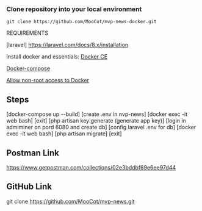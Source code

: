 ### Clone repository into your local environment

~~~
git clone https://github.com/MooCot/mvp-news-docker.git
~~~

REQUIREMENTS

[laravel] https://laravel.com/docs/8.x/installation

Install docker and essentials:
[Docker CE](https://docs.docker.com/engine/installation/linux/docker-ce/ubuntu/)

[Docker-compose](https://docs.docker.com/compose/install/#install-compose)

[Allow non-root access to Docker](https://docs.docker.com/engine/installation/linux/linux-postinstall/#manage-docker-as-a-non-root-user)

Steps
-------------------------------------

[docker-compose up --build]
[create .env in nvp-news]
[docker exec -it web bash]
[exit]
[php artisan key:generate (generate app key)]
[login in admiminer on pord 6080 and create db]
[config laravel .env for db]
[docker exec -it web bash]
[php artisan migrate]
[exit]

Postman Link
-------------------------------------
https://www.getpostman.com/collections/02e3bddbf69e6ee97d44

GitHub Link
-------------------------------------
git clone https://github.com/MooCot/mvp-news.git
